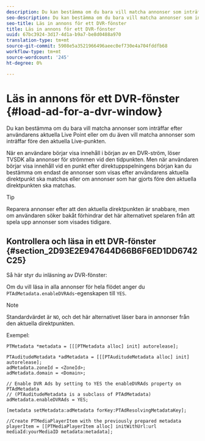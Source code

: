 ```yaml
---
description: Du kan bestämma om du bara vill matcha annonser som inträffar efter användarens aktuella Live Point eller om du även vill matcha annonser som inträffar före den aktuella Live-punkten.
seo-description: Du kan bestämma om du bara vill matcha annonser som inträffar efter användarens aktuella Live Point eller om du även vill matcha annonser som inträffar före den aktuella Live-punkten.
seo-title: Läs in annons för ett DVR-fönster
title: Läs in annons för ett DVR-fönster
uuid: 67bc3924-3d17-4d1a-b9a7-be8d0488a970
translation-type: tm+mt
source-git-commit: 5908e5a3521966496aeec0ef730e4a704fddfb68
workflow-type: tm+mt
source-wordcount: '245'
ht-degree: 0%

---
```



# Läs in annons för ett DVR-fönster {#load-ad-for-a-dvr-window}

Du kan bestämma om du bara vill matcha annonser som inträffar efter användarens aktuella Live Point eller om du även vill matcha annonser som inträffar före den aktuella Live-punkten.

När en användare börjar visa innehåll i början av en DVR-ström, löser TVSDK alla annonser för strömmen vid den tidpunkten. Men när användaren börjar visa innehåll vid en punkt efter direktuppspelningens början kan du bestämma om endast de annonser som visas efter användarens aktuella direktpunkt ska matchas eller om annonser som har gjorts före den aktuella direktpunkten ska matchas.

>[!TIP]
>
>Reparera annonser efter att den aktuella direktpunkten är snabbare, men om användaren söker bakåt förhindrar det här alternativet spelaren från att spela upp annonser som visades tidigare.

## Kontrollera och läsa in ett DVR-fönster {#section_2D93E2E947644D66B6F6ED1DD6742C25}

Så här styr du inläsning av DVR-fönster:

Om du vill läsa in alla annonser för hela flödet anger du `PTAdMetadata.enableDVRAds`-egenskapen till `YES`.

>[!NOTE]
>
>Standardvärdet är `NO`, och det här alternativet läser bara in annonser från den aktuella direktpunkten.

Exempel:

```
PTMetadata *metadata = [[[PTMetadata alloc] init] autorelease]; 
 
PTAuditudeMetadata *adMetadata = [[[PTAuditudeMetadata alloc] init] autorelease];  
adMetadata.zoneId = <ZoneId>; 
adMetadata.domain = <Domain>; 
 
// Enable DVR Ads by setting to YES the enableDVRAds property on PTAdMetadata  
// (PTAuditudeMetadata is a subclass of PTAdMetadata)  
adMetadata.enableDVRAds = YES; 
 
[metadata setMetadata:adMetadata forKey:PTAdResolvingMetadataKey]; 
 
//Create PTMediaPlayerItem with the previously prepared metadata    
playerItem = [[PTMediaPlayerItem alloc] initWithUrl:url mediaId:yourMediaID metadata:metadata]; 
```
